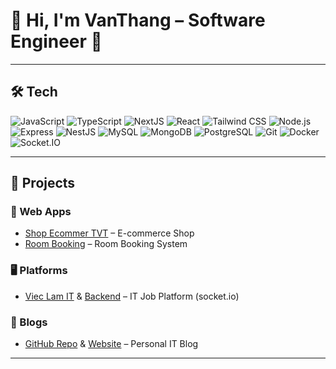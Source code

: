 # 👋 Hi, I'm VanThang – Software Engineer 🚀
---



## 🛠️ Tech

![JavaScript](https://img.shields.io/badge/JavaScript-F7DF1E?style=for-the-badge&logo=javascript&logoColor=black)
![TypeScript](https://img.shields.io/badge/TypeScript-3178C6?style=for-the-badge&logo=typescript&logoColor=white)
![NextJS](https://img.shields.io/badge/Next.js-000000?style=for-the-badge&logo=next.js&logoColor=white)
![React](https://img.shields.io/badge/React-61DAFB?style=for-the-badge&logo=react&logoColor=black)
![Tailwind CSS](https://img.shields.io/badge/Tailwind_CSS-06B6D4?style=for-the-badge&logo=tailwind-css&logoColor=white)
![Node.js](https://img.shields.io/badge/Node.js-339933?style=for-the-badge&logo=node.js&logoColor=white)
![Express](https://img.shields.io/badge/Express-000000?style=for-the-badge&logo=express&logoColor=white)
![NestJS](https://img.shields.io/badge/NestJS-E0234E?style=for-the-badge&logo=nestjs&logoColor=white)
![MySQL](https://img.shields.io/badge/MySQL-4479A1?style=for-the-badge&logo=mysql&logoColor=white)
![MongoDB](https://img.shields.io/badge/MongoDB-47A248?style=for-the-badge&logo=mongodb&logoColor=white)
![PostgreSQL](https://img.shields.io/badge/PostgreSQL-336791?style=for-the-badge&logo=postgresql&logoColor=white)
![Git](https://img.shields.io/badge/Git-F05032?style=for-the-badge&logo=git&logoColor=white)
![Docker](https://img.shields.io/badge/Docker-2496ED?style=for-the-badge&logo=docker&logoColor=white)
![Socket.IO](https://img.shields.io/badge/Socket.IO-010101?style=for-the-badge&logo=socket.io&logoColor=white)


---



## 📂 Projects

### 🛒 Web Apps
- [Shop Ecommer TVT](https://github.com/thangtran1/Shop_Ecommer_TVT) – E-commerce Shop
- [Room Booking](https://github.com/thangtran1/RoomBooking) – Room Booking System

### 🖥️ Platforms
- [Viec Lam IT](https://github.com/thangtran1/Viec_Lam_IT_FE) & [Backend](https://github.com/thangtran1/Viec_Lam_IT_BE) – IT Job Platform (socket.io)

### 📝 Blogs
- [GitHub Repo](https://github.com/thangtran1/Blog_V0) & [Website](https://vanthang.io.vn) – Personal IT Blog

---
